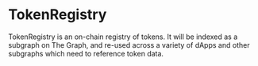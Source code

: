 # TokenRegistry
TokenRegistry is an on-chain registry of tokens. It will be indexed as a subgraph 
on The Graph, and re-used across a variety of dApps and other subgraphs which need to reference 
token data.